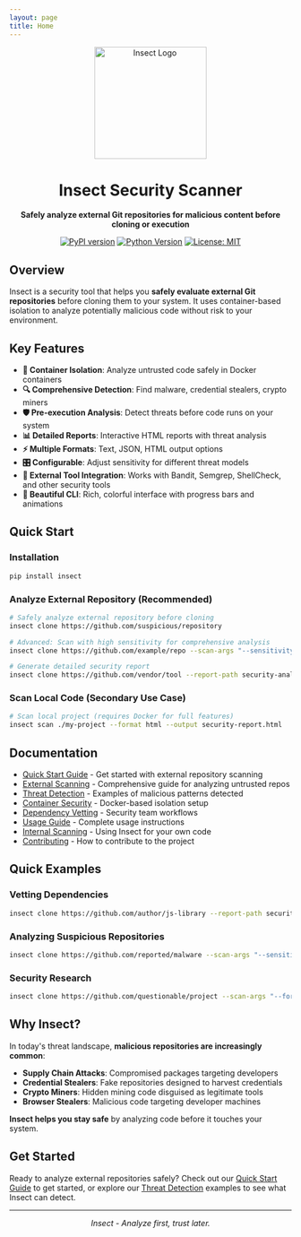 ```yaml
---
layout: page
title: Home
---
```


<div align="center">
  <img src="{{ site.baseurl }}/assets/images/insect-logo.png" alt="Insect Logo" width="200"/>
  
  <h1>Insect Security Scanner</h1>
  
  <p><strong>Safely analyze external Git repositories for malicious content before cloning or execution</strong></p>
  
  <p>
    <a href="https://badge.fury.io/py/insect"><img src="https://badge.fury.io/py/insect.svg" alt="PyPI version"></a>
    <a href="https://pypi.org/project/insect/"><img src="https://img.shields.io/pypi/pyversions/insect.svg" alt="Python Version"></a>
    <a href="https://opensource.org/licenses/MIT"><img src="https://img.shields.io/badge/License-MIT-yellow.svg" alt="License: MIT"></a>
  </p>
</div>

## Overview

Insect is a security tool that helps you **safely evaluate external Git repositories** before cloning them to your system. It uses container-based isolation to analyze potentially malicious code without risk to your environment.

## Key Features

- **🐳 Container Isolation**: Analyze untrusted code safely in Docker containers
- **🔍 Comprehensive Detection**: Find malware, credential stealers, crypto miners
- **🛡️ Pre-execution Analysis**: Detect threats before code runs on your system
- **📊 Detailed Reports**: Interactive HTML reports with threat analysis
- **⚡ Multiple Formats**: Text, JSON, HTML output options
- **🎛️ Configurable**: Adjust sensitivity for different threat models
- **🔧 External Tool Integration**: Works with Bandit, Semgrep, ShellCheck, and other security tools
- **🎨 Beautiful CLI**: Rich, colorful interface with progress bars and animations

## Quick Start

### Installation

```bash
pip install insect
```

### Analyze External Repository (Recommended)

```bash
# Safely analyze external repository before cloning
insect clone https://github.com/suspicious/repository

# Advanced: Scan with high sensitivity for comprehensive analysis
insect clone https://github.com/example/repo --scan-args "--sensitivity high"

# Generate detailed security report
insect clone https://github.com/vendor/tool --report-path security-analysis.json
```

### Scan Local Code (Secondary Use Case)

```bash
# Scan local project (requires Docker for full features)  
insect scan ./my-project --format html --output security-report.html
```

## Documentation

- [Quick Start Guide](quick-start.html) - Get started with external repository scanning
- [External Scanning](external-scanning.html) - Comprehensive guide for analyzing untrusted repos
- [Threat Detection](threat-detection.html) - Examples of malicious patterns detected
- [Container Security](container-security.html) - Docker-based isolation setup
- [Dependency Vetting](dependency-vetting.html) - Security team workflows
- [Usage Guide](usage.html) - Complete usage instructions
- [Internal Scanning](internal-scanning.html) - Using Insect for your own code
- [Contributing](contributing.html) - How to contribute to the project

## Quick Examples

### Vetting Dependencies
```bash
insect clone https://github.com/author/js-library --report-path security-analysis.json
```

### Analyzing Suspicious Repositories
```bash
insect clone https://github.com/reported/malware --scan-args "--sensitivity very_high"
```

### Security Research
```bash
insect clone https://github.com/questionable/project --scan-args "--format html"
```

## Why Insect?

In today's threat landscape, **malicious repositories are increasingly common**:

- **Supply Chain Attacks**: Compromised packages targeting developers
- **Credential Stealers**: Fake repositories designed to harvest credentials
- **Crypto Miners**: Hidden mining code disguised as legitimate tools
- **Browser Stealers**: Malicious code targeting developer machines

**Insect helps you stay safe** by analyzing code before it touches your system.

## Get Started

Ready to analyze external repositories safely? Check out our [Quick Start Guide](quick-start.html) to get started, or explore our [Threat Detection](threat-detection.html) examples to see what Insect can detect.

---

<div align="center">
  <p><em>Insect - Analyze first, trust later.</em></p>
</div>